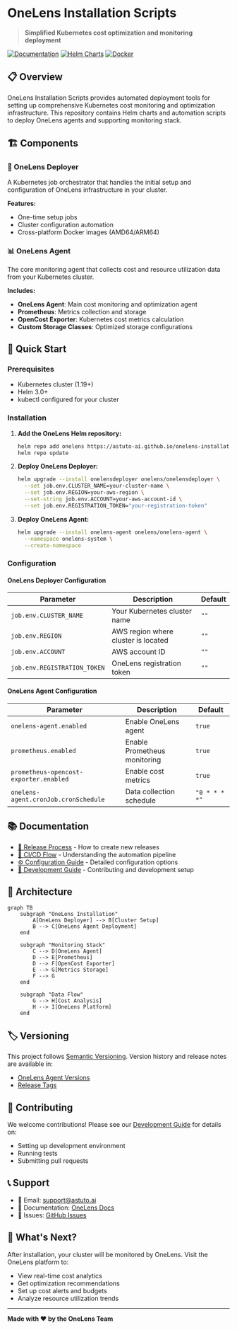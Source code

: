 # OneLens Installation Scripts

> **Simplified Kubernetes cost optimization and monitoring deployment**

[![Documentation](https://img.shields.io/badge/Documentation-OneLens-00C851?logo=gitbook)](https://docs.onelens.cloud/integrations/kubernetes/onelens-agent/onboarding-a-k8s-cluster)
[![Helm Charts](https://img.shields.io/badge/Helm-Charts-0F1689?logo=helm)](https://astuto-ai.github.io/onelens-installation-scripts/)
[![Docker](https://img.shields.io/badge/Docker-Multi--Arch-2496ED?logo=docker)](https://gallery.ecr.aws/w7k6q5m9/onelens-deployer)

## 📋 Overview

OneLens Installation Scripts provides automated deployment tools for setting up comprehensive Kubernetes cost monitoring and optimization infrastructure. This repository contains Helm charts and automation scripts to deploy OneLens agents and supporting monitoring stack.

## 🏗️ Components

### 🚀 OneLens Deployer
A Kubernetes job orchestrator that handles the initial setup and configuration of OneLens infrastructure in your cluster.

**Features:**
- One-time setup jobs
- Cluster configuration automation
- Cross-platform Docker images (AMD64/ARM64)

### 📊 OneLens Agent
The core monitoring agent that collects cost and resource utilization data from your Kubernetes cluster.

**Includes:**
- **OneLens Agent**: Main cost monitoring and optimization agent
- **Prometheus**: Metrics collection and storage
- **OpenCost Exporter**: Kubernetes cost metrics calculation
- **Custom Storage Classes**: Optimized storage configurations

## 🚀 Quick Start

### Prerequisites
- Kubernetes cluster (1.19+)
- Helm 3.0+
- kubectl configured for your cluster

### Installation

1. **Add the OneLens Helm repository:**
   ```bash
   helm repo add onelens https://astuto-ai.github.io/onelens-installation-scripts/
   helm repo update
   ```

2. **Deploy OneLens Deployer:**
   ```bash
   helm upgrade --install onelensdeployer onelens/onelensdeployer \
     --set job.env.CLUSTER_NAME=your-cluster-name \
     --set job.env.REGION=your-aws-region \
     --set-string job.env.ACCOUNT=your-aws-account-id \
     --set job.env.REGISTRATION_TOKEN="your-registration-token"
   ```

3. **Deploy OneLens Agent:**
   ```bash
   helm upgrade --install onelens-agent onelens/onelens-agent \
     --namespace onelens-system \
     --create-namespace
   ```

### Configuration

#### OneLens Deployer Configuration
| Parameter | Description | Default |
|-----------|-------------|---------|
| `job.env.CLUSTER_NAME` | Your Kubernetes cluster name | `""` |
| `job.env.REGION` | AWS region where cluster is located | `""` |
| `job.env.ACCOUNT` | AWS account ID | `""` |
| `job.env.REGISTRATION_TOKEN` | OneLens registration token | `""` |

#### OneLens Agent Configuration
| Parameter | Description | Default |
|-----------|-------------|---------|
| `onelens-agent.enabled` | Enable OneLens agent | `true` |
| `prometheus.enabled` | Enable Prometheus monitoring | `true` |
| `prometheus-opencost-exporter.enabled` | Enable cost metrics | `true` |
| `onelens-agent.cronJob.cronSchedule` | Data collection schedule | `"0 * * * *"` |

## 📚 Documentation

- [📖 Release Process](docs/release-process.md) - How to create new releases
- [🔄 CI/CD Flow](docs/ci-cd-flow.md) - Understanding the automation pipeline
- [⚙️ Configuration Guide](docs/configuration.md) - Detailed configuration options
- [🔧 Development Guide](docs/development.md) - Contributing and development setup

## 🔄 Architecture

```mermaid
graph TB
    subgraph "OneLens Installation"
        A[OneLens Deployer] --> B[Cluster Setup]
        B --> C[OneLens Agent Deployment]
    end
    
    subgraph "Monitoring Stack"
        C --> D[OneLens Agent]
        D --> E[Prometheus]
        D --> F[OpenCost Exporter]
        E --> G[Metrics Storage]
        F --> G
    end
    
    subgraph "Data Flow"
        G --> H[Cost Analysis]
        H --> I[OneLens Platform]
    end
```

## 🏷️ Versioning

This project follows [Semantic Versioning](https://semver.org/). Version history and release notes are available in:
- [OneLens Agent Versions](charts/onelens-agent/version.md)
- [Release Tags](https://github.com/astuto-ai/onelens-installation-scripts/releases)

## 🤝 Contributing

We welcome contributions! Please see our [Development Guide](docs/development.md) for details on:
- Setting up development environment
- Running tests
- Submitting pull requests


## 📞 Support

- 📧 Email: support@astuto.ai
- 📖 Documentation: [OneLens Docs](https://docs.onelens.cloud/integrations/kubernetes/onelens-agent/onboarding-a-k8s-cluster)
- 🐛 Issues: [GitHub Issues](https://github.com/astuto-ai/onelens-installation-scripts/issues)

## 🚀 What's Next?

After installation, your cluster will be monitored by OneLens. Visit the OneLens platform to:
- View real-time cost analytics
- Get optimization recommendations
- Set up cost alerts and budgets
- Analyze resource utilization trends

---

**Made with ❤️ by the OneLens Team**



